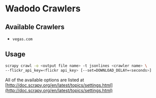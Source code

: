 # Wadodo Crawlers

## Available Crawlers

* `vegas.com`

## Usage

```bash
scrapy crawl -o <output file name> -t jsonlines <crawler name> \
--flickr_api_key=<flickr api_key> [--set=DOWNLOAD_DELAY=<seconds>]
```

All of the available options are listed at [http://doc.scrapy.org/en/latest/topics/settings.html](http://doc.scrapy.org/en/latest/topics/settings.html)
